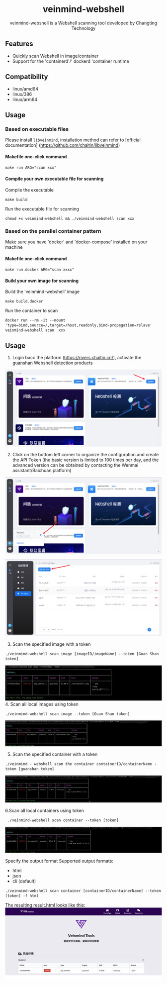 <h1 align="center"> veinmind-webshell </h1>

<p align="center">
veinmind-webshell is a Webshell scanning tool developed by Changting Technology
</p>

## Features

- Quickly scan Webshell in image/container
- Support for the 'containerd'/' dockerd 'container runtime

## Compatibility

- linux/amd64
- linux/386
- linux/arm64

## Usage

### Based on executable files

Please install ` libveinmind `, installation method can refer to [official documentation] (https://github.com/chaitin/libveinmind)
#### Makefile one-click command

```
make run ARG="scan xxx"
```
#### Compile your own executable file for scanning

Compile the executable
```
make build
```
Run the executable file for scanning
```
chmod +x veinmind-webshell && ./veinmind-webshell scan xxx
```
### Based on the parallel container pattern
Make sure you have 'docker' and 'docker-compose' installed on your machine
#### Makefile one-click command
```
make run.docker ARG="scan xxxx"
```
#### Build your own image for scanning
Build the 'veinmind-webshell' image
```
make build.docker
```
Run the container to scan
```
docker run --rm -it --mount 'type=bind,source=/,target=/host,readonly,bind-propagation=rslave' veinmind-webshell scan  xxx
```


## Usage

1. Login bacc the platform (https://rivers.chaitin.cn/), activate the guanshan Webshell detection products

![](../../../docs/veinmind-webshell/readme1.png)

2. Click on the bottom left corner to organize the configuration and create the API Token (the basic version is limited to 100 times per day, and the advanced version can be obtained by contacting the Wenmai assistant/Baichuan platform)

![](../../../docs/veinmind-webshell/readme2.png)

![](../../../docs/veinmind-webshell/readme3.png)

3. Scan the specified image with a token
```
./veinmind-webshell scan image [imageID/imageName] --token [Guan Shan token]
```
![](../../../docs/veinmind-webshell/scan_image_1.jpg)
4. Scan all local images using token
```
./veinmind-webshell scan image --token [Guan Shan token]
```
![](../../../docs/veinmind-webshell/scan_image_2.jpg)

5. Scan the specified container with a token
```
./veinmind - webshell scan the container containerID/containerName - token [guanshan token]
```
![](../../../docs/veinmind-webshell/scan_container_1.jpg)

6.Scan all local containers using token
```
 ./veinmind-webshell scan container --token [token]
 ```
![](../../../docs/veinmind-webshell/scan_container_2.jpg)

Specify the output format
Supported output formats:
- html
- json
- cli (default)
```
./veinmind-webshell scan container [containerID/containerName] --token [token] -f html
```
The resulting result.html looks like this:
![](../../../docs/veinmind-webshell/format.jpg)